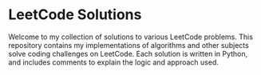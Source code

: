 # LeetCode Solutions

Welcome to my collection of solutions to various LeetCode problems. This repository contains my implementations of algorithms and other subjects solve coding challenges on LeetCode. Each solution is written in Python, and includes comments to explain the logic and approach used.